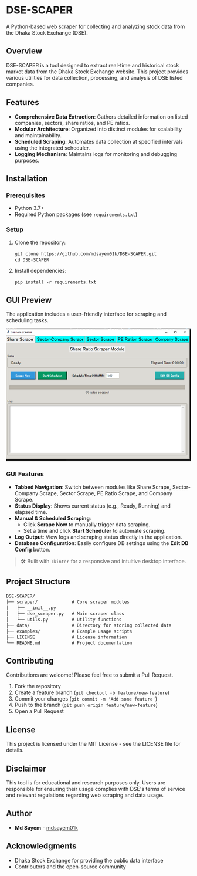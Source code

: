 # DSE-SCAPER

A Python-based web scraper for collecting and analyzing stock data from the Dhaka Stock Exchange (DSE).

## Overview

DSE-SCAPER is a tool designed to extract real-time and historical stock market data from the Dhaka Stock Exchange website. This project provides various utilities for data collection, processing, and analysis of DSE listed companies.

## Features

- **Comprehensive Data Extraction**: Gathers detailed information on listed companies, sectors, share ratios, and PE ratios.
- **Modular Architecture**: Organized into distinct modules for scalability and maintainability.
- **Scheduled Scraping**: Automates data collection at specified intervals using the integrated scheduler.
- **Logging Mechanism**: Maintains logs for monitoring and debugging purposes.

## Installation

### Prerequisites

- Python 3.7+
- Required Python packages (see `requirements.txt`)

### Setup

1. Clone the repository:
   ```
   git clone https://github.com/mdsayem01k/DSE-SCAPER.git
   cd DSE-SCAPER
   ```

2. Install dependencies:
   ```
   pip install -r requirements.txt
   ```

## GUI Preview

The application includes a user-friendly interface for scraping and scheduling tasks.

![DSE Data Scraper GUI](DSE_SCRAPER.PNG)

### GUI Features

- **Tabbed Navigation**: Switch between modules like Share Scrape, Sector-Company Scrape, Sector Scrape, PE Ratio Scrape, and Company Scrape.
- **Status Display**: Shows current status (e.g., Ready, Running) and elapsed time.
- **Manual & Scheduled Scraping**:
  - Click **Scrape Now** to manually trigger data scraping.
  - Set a time and click **Start Scheduler** to automate scraping.
- **Log Output**: View logs and scraping status directly in the application.
- **Database Configuration**: Easily configure DB settings using the **Edit DB Config** button.

> 🛠 Built with `Tkinter` for a responsive and intuitive desktop interface.


## Project Structure

```
DSE-SCAPER/
├── scraper/             # Core scraper modules
│   ├── __init__.py
│   ├── dse_scraper.py   # Main scraper class
│   └── utils.py         # Utility functions
├── data/                # Directory for storing collected data
├── examples/            # Example usage scripts
├── LICENSE              # License information
└── README.md            # Project documentation
```

## Contributing

Contributions are welcome! Please feel free to submit a Pull Request.

1. Fork the repository
2. Create a feature branch (`git checkout -b feature/new-feature`)
3. Commit your changes (`git commit -m 'Add some feature'`)
4. Push to the branch (`git push origin feature/new-feature`)
5. Open a Pull Request

## License

This project is licensed under the MIT License - see the LICENSE file for details.

## Disclaimer

This tool is for educational and research purposes only. Users are responsible for ensuring their usage complies with DSE's terms of service and relevant regulations regarding web scraping and data usage.

## Author

- **Md Sayem** - [mdsayem01k](https://github.com/mdsayem01k)

## Acknowledgments

- Dhaka Stock Exchange for providing the public data interface
- Contributors and the open-source community
